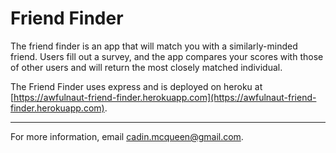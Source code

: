 # Friend Finder
The friend finder is an app that will match you with a similarly-minded friend. Users fill out a survey, and the app compares your scores with those of other users and will return the most closely matched individual.

The Friend Finder uses express and is deployed on heroku at [https://awfulnaut-friend-finder.herokuapp.com](https://awfulnaut-friend-finder.herokuapp.com).

---
For more information, email [cadin.mcqueen@gmail.com](mailto:cadin.mcqueen@gmail.com).